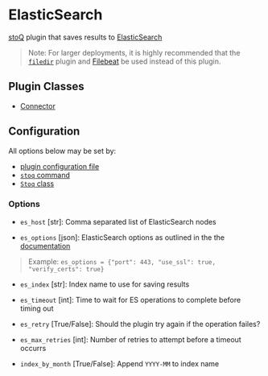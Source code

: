 # ElasticSearch

[stoQ](https://stoq-framework.readthedocs.io/en/latest/index.html) plugin that saves results to [ElasticSearch](https://www.elastic.co/products/elasticsearch)

> Note: For larger deployments, it is highly recommended that the [`filedir`](../filedir/) plugin and [Filebeat](https://www.elastic.co/products/beats/filebeat) be used instead of this plugin.

## Plugin Classes

- [Connector](https://stoq-framework.readthedocs.io/en/latest/dev/connectors.html)

## Configuration

All options below may be set by:

- [plugin configuration file](https://stoq-framework.readthedocs.io/en/latest/dev/plugin_overview.html#configuration)
- [`stoq` command](https://stoq-framework.readthedocs.io/en/latest/gettingstarted.html#plugin-options)
- [`Stoq` class](https://stoq-framework.readthedocs.io/en/latest/dev/core.html?highlight=plugin_opts#using-providers)

### Options

- `es_host` [str]: Comma separated list of ElasticSearch nodes

- `es_options` [json]: ElasticSearch options as outlined in the the [documentation](http://elasticsearch-py.readthedocs.org/en/latest/api.html)

> Example: `es_options = {"port": 443, "use_ssl": true, "verify_certs": true}`

- `es_index` [str]: Index name to use for saving results

- `es_timeout` [int]: Time to wait for ES operations to complete before timing out

- `es_retry` [True/False]: Should the plugin try again if the operation failes?

- `es_max_retries` [int]: Number of retries to attempt before a timeout occurrs

- `index_by_month` [True/False]: Append `YYYY-MM` to index name
